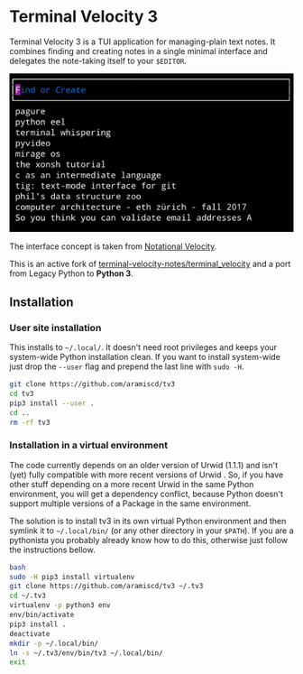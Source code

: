 # Terminal Velocity 3

Terminal Velocity 3 is a TUI application for managing-plain text notes.
It combines finding and creating notes in a single minimal interface and
delegates the note-taking itself to your `$EDITOR`.

![Terminal Velocity 3 Screencast](./tv3.gif)

The interface concept is taken from [Notational
Velocity](http://notational.net/).

This is an active fork of
[terminal-velocity-notes/terminal_velocity](https://github.com/terminal-velocity-notes/terminal_velocity)
and a port from Legacy Python to **Python 3**.

## Installation

### User site installation

This installs to `~/.local/`.  It doesn't need root privileges and keeps
your system-wide Python installation clean.  If you want to install
system-wide just drop the `--user` flag and prepend the last line with
`sudo -H`.

```bash
git clone https://github.com/aramiscd/tv3
cd tv3
pip3 install --user .
cd ..
rm -rf tv3
```

### Installation in a virtual environment

The code currently depends on an older version of Urwid (1.1.1) and
isn't (yet) fully compatible with more recent versions of Urwid .  So,
if you have other stuff depending on a more recent Urwid in the same
Python environment, you will get a dependency conflict, because Python
doesn't support multiple versions of a Package in the same environment.

The solution is to install tv3 in its own virtual Python environment and
then symlink it to `~/.local/bin/` (or any other directory in your
`$PATH`).  If you are a pythonista you probably already know how to do
this, otherwise just follow the instructions bellow.

```bash
bash
sudo -H pip3 install virtualenv
git clone https://github.com/aramiscd/tv3 ~/.tv3
cd ~/.tv3
virtualenv -p python3 env
env/bin/activate
pip3 install .
deactivate
mkdir -p ~/.local/bin/
ln -s ~/.tv3/env/bin/tv3 ~/.local/bin/
exit
```
